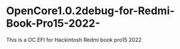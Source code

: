 # OpenCore1.0.2debug-for-Redmi-Book-Pro15-2022-
This is a OC EFI for Hackintosh Redmi book pro15 2022
